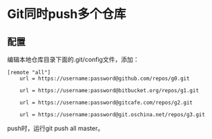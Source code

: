 # Git同时push多个仓库
## 配置
编辑本地仓库目录下面的.git/config文件，添加：
	
	[remote "all"]
		url = https://username:password@github.com/repos/g0.git
		
		url = https://username:password@bitbucket.org/repos/g1.git
		
    	url = https://username:password@gitcafe.com/repos/g2.git

		url = https://username:password@git.oschina.net/repos/g3.git

push时，运行git push all master。